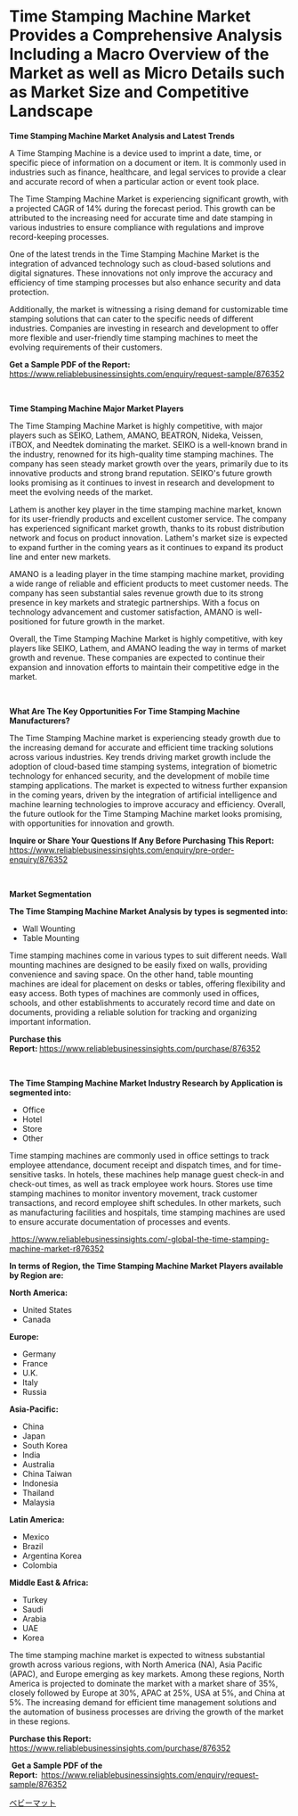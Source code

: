 <p><h1>Time Stamping Machine Market Provides a Comprehensive Analysis Including a Macro Overview of the Market as well as Micro Details such as Market Size and Competitive Landscape</h1></p><p><strong>Time Stamping Machine Market Analysis and Latest Trends</strong></p>
<p><p>A Time Stamping Machine is a device used to imprint a date, time, or specific piece of information on a document or item. It is commonly used in industries such as finance, healthcare, and legal services to provide a clear and accurate record of when a particular action or event took place.</p><p>The Time Stamping Machine Market is experiencing significant growth, with a projected CAGR of 14% during the forecast period. This growth can be attributed to the increasing need for accurate time and date stamping in various industries to ensure compliance with regulations and improve record-keeping processes.</p><p>One of the latest trends in the Time Stamping Machine Market is the integration of advanced technology such as cloud-based solutions and digital signatures. These innovations not only improve the accuracy and efficiency of time stamping processes but also enhance security and data protection.</p><p>Additionally, the market is witnessing a rising demand for customizable time stamping solutions that can cater to the specific needs of different industries. Companies are investing in research and development to offer more flexible and user-friendly time stamping machines to meet the evolving requirements of their customers.</p></p>
<p><strong>Get a Sample PDF of the Report:&nbsp;</strong> <a href="https://www.reliablebusinessinsights.com/enquiry/request-sample/876352">https://www.reliablebusinessinsights.com/enquiry/request-sample/876352</a></p>
<p>&nbsp;</p>
<p><strong>Time Stamping Machine Major Market Players</strong></p>
<p><p>The Time Stamping Machine Market is highly competitive, with major players such as SEIKO, Lathem, AMANO, BEATRON, Nideka, Veissen, iTBOX, and Needtek dominating the market. SEIKO is a well-known brand in the industry, renowned for its high-quality time stamping machines. The company has seen steady market growth over the years, primarily due to its innovative products and strong brand reputation. SEIKO's future growth looks promising as it continues to invest in research and development to meet the evolving needs of the market.</p><p>Lathem is another key player in the time stamping machine market, known for its user-friendly products and excellent customer service. The company has experienced significant market growth, thanks to its robust distribution network and focus on product innovation. Lathem's market size is expected to expand further in the coming years as it continues to expand its product line and enter new markets.</p><p>AMANO is a leading player in the time stamping machine market, providing a wide range of reliable and efficient products to meet customer needs. The company has seen substantial sales revenue growth due to its strong presence in key markets and strategic partnerships. With a focus on technology advancement and customer satisfaction, AMANO is well-positioned for future growth in the market.</p><p>Overall, the Time Stamping Machine Market is highly competitive, with key players like SEIKO, Lathem, and AMANO leading the way in terms of market growth and revenue. These companies are expected to continue their expansion and innovation efforts to maintain their competitive edge in the market.</p></p>
<p>&nbsp;</p>
<p><strong>What Are The Key Opportunities For Time Stamping Machine Manufacturers?</strong></p>
<p><p>The Time Stamping Machine market is experiencing steady growth due to the increasing demand for accurate and efficient time tracking solutions across various industries. Key trends driving market growth include the adoption of cloud-based time stamping systems, integration of biometric technology for enhanced security, and the development of mobile time stamping applications. The market is expected to witness further expansion in the coming years, driven by the integration of artificial intelligence and machine learning technologies to improve accuracy and efficiency. Overall, the future outlook for the Time Stamping Machine market looks promising, with opportunities for innovation and growth.</p></p>
<p><strong>Inquire or Share Your Questions If Any Before Purchasing This Report:</strong> <a href="https://www.reliablebusinessinsights.com/enquiry/pre-order-enquiry/876352">https://www.reliablebusinessinsights.com/enquiry/pre-order-enquiry/876352</a></p>
<p>&nbsp;</p>
<p><strong>Market Segmentation</strong></p>
<p><strong>The Time Stamping Machine Market Analysis by types is segmented into:</strong></p>
<p><ul><li>Wall Wounting</li><li>Table Mounting</li></ul></p>
<p><p>Time stamping machines come in various types to suit different needs. Wall mounting machines are designed to be easily fixed on walls, providing convenience and saving space. On the other hand, table mounting machines are ideal for placement on desks or tables, offering flexibility and easy access. Both types of machines are commonly used in offices, schools, and other establishments to accurately record time and date on documents, providing a reliable solution for tracking and organizing important information.</p></p>
<p><strong>Purchase this Report:&nbsp;</strong><a href="https://www.reliablebusinessinsights.com/purchase/876352">https://www.reliablebusinessinsights.com/purchase/876352</a></p>
<p>&nbsp;</p>
<p><strong>The Time Stamping Machine Market Industry Research by Application is segmented into:</strong></p>
<p><ul><li>Office</li><li>Hotel</li><li>Store</li><li>Other</li></ul></p>
<p><p>Time stamping machines are commonly used in office settings to track employee attendance, document receipt and dispatch times, and for time-sensitive tasks. In hotels, these machines help manage guest check-in and check-out times, as well as track employee work hours. Stores use time stamping machines to monitor inventory movement, track customer transactions, and record employee shift schedules. In other markets, such as manufacturing facilities and hospitals, time stamping machines are used to ensure accurate documentation of processes and events.</p></p>
<p><a href="https://www.reliablebusinessinsights.com/-global-the-time-stamping-machine-market-r876352">&nbsp;https://www.reliablebusinessinsights.com/-global-the-time-stamping-machine-market-r876352</a></p>
<p><strong>In terms of Region, the Time Stamping Machine Market Players available by Region are:</strong></p>
<p>
    <p> <strong> North America: </strong>
        <ul>
            <li>United States</li>
            <li>Canada</li>
        </ul>
        </p> 
    <p> <strong> Europe: </strong>
        <ul>
            <li>Germany</li>
            <li>France</li>
            <li>U.K.</li>
            <li>Italy</li>
            <li>Russia</li>
        </ul>
        </p> 
    <p> <strong> Asia-Pacific: </strong>
        <ul>
            <li>China</li>
            <li>Japan</li>
            <li>South Korea</li>
            <li>India</li>
            <li>Australia</li>
            <li>China Taiwan</li>
            <li>Indonesia</li>
            <li>Thailand</li>
            <li>Malaysia</li>
        </ul>
        </p> 
    <p> <strong> Latin America: </strong>
        <ul>
            <li>Mexico</li>
            <li>Brazil</li>
            <li>Argentina Korea</li>
            <li>Colombia</li>
        </ul>
        </p> 
    <p> <strong> Middle East & Africa: </strong>
        <ul>
            <li>Turkey</li>
            <li>Saudi</li>
            <li>Arabia</li>
            <li>UAE</li>
            <li>Korea</li>
        </ul>
    </p>
    </p>
<p><p>The time stamping machine market is expected to witness substantial growth across various regions, with North America (NA), Asia Pacific (APAC), and Europe emerging as key markets. Among these regions, North America is projected to dominate the market with a market share of 35%, closely followed by Europe at 30%, APAC at 25%, USA at 5%, and China at 5%. The increasing demand for efficient time management solutions and the automation of business processes are driving the growth of the market in these regions.</p></p>
<p><strong>Purchase this Report: </strong><a href="https://www.reliablebusinessinsights.com/purchase/876352">https://www.reliablebusinessinsights.com/purchase/876352</a></p>
<p>&nbsp;<strong>Get a Sample PDF of the Report:&nbsp;&nbsp;</strong><a href="https://www.reliablebusinessinsights.com/enquiry/request-sample/876352">https://www.reliablebusinessinsights.com/enquiry/request-sample/876352</a></p>
<p><strong></strong></p>
<p><p><a href="https://github.com/BrionnaBoyle/Market-Research-Report-List-1/blob/main/198359284895.md">ベビーマット</a></p></p>